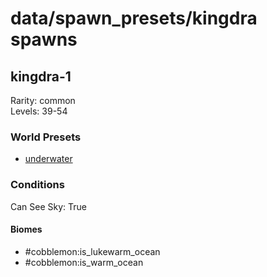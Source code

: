 # data/spawn_presets/kingdra spawns  
  
## kingdra-1  
Rarity: common  
Levels: 39-54  
  
### World Presets  
* [underwater](/data/world_presets/underwater.md)  
  
### Conditions  
Can See Sky: True  
  
#### Biomes  
  * #cobblemon:is_lukewarm_ocean
  * #cobblemon:is_warm_ocean
  
